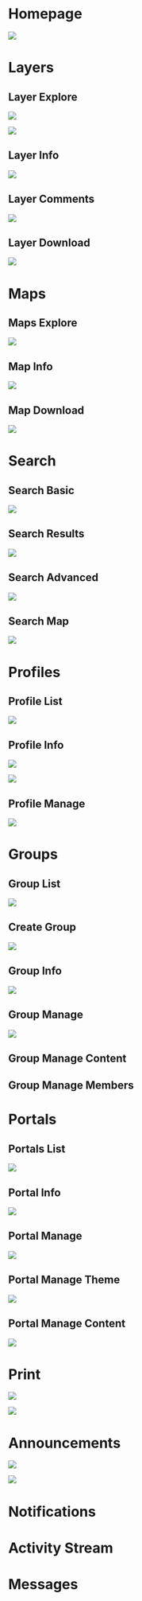 # Homepage

![](https://raw.github.com/GeoNode/geonode.github.com/master/ui_design/gn-homepage.png)

# Layers

## Layer Explore

![](https://raw.github.com/GeoNode/geonode.github.com/master/ui_design/gn-layers-explore.png)

![](https://raw.github.com/GeoNode/geonode.github.com/master/ui_design/gn-layers-explore-no-filter.png)

## Layer Info

![](https://raw.github.com/GeoNode/geonode.github.com/master/ui_design/gn-layers-info.png)

## Layer Comments

![](https://raw.github.com/GeoNode/geonode.github.com/master/ui_design/gn-layers-comment.png)

## Layer Download

![](https://raw.github.com/GeoNode/geonode.github.com/master/ui_design/gn-layers-download.png)

# Maps

## Maps Explore

![](https://raw.github.com/GeoNode/geonode.github.com/master/ui_design/gn-maps-explore.png)

## Map Info

![](https://raw.github.com/GeoNode/geonode.github.com/master/ui_design/gn-maps-info.png)

## Map Download

![](https://raw.github.com/GeoNode/geonode.github.com/master/ui_design/gn-maps-download-layers.png)

# Search

## Search Basic

![](https://sites.google.com/a/opengeo.org/geonode-ui/_/rsrc/1345482527775/core/search/search_basic/Basic%20Search.png)

## Search Results

![](https://raw.github.com/GeoNode/geonode.github.com/master/ui_design/gn-search-results.png)

## Search Advanced

![](https://raw.github.com/GeoNode/geonode.github.com/master/ui_design/gn-search-advanced.png)

## Search Map

![](https://raw.github.com/GeoNode/geonode.github.com/master/ui_design/gn-search-spatial.png)

# Profiles

## Profile List

![](https://raw.github.com/GeoNode/geonode.github.com/master/ui_design/gn-profiles-list.png)

## Profile Info

![](https://raw.github.com/GeoNode/geonode.github.com/master/ui_design/gn-profiles-info.png)

![](https://raw.github.com/GeoNode/geonode.github.com/master/ui_design/gn-profiles-info-group.png)

## Profile Manage

![](https://raw.github.com/GeoNode/geonode.github.com/master/ui_design/gn-profiles-manage.png)

# Groups

## Group List

![](https://raw.github.com/GeoNode/geonode.github.com/master/ui_design/gn-groups.png)

## Create Group

![](https://raw.github.com/GeoNode/geonode.github.com/master/ui_design/gn-groups-create.png)

## Group Info

![](https://raw.github.com/GeoNode/geonode.github.com/master/ui_design/gn-groups-info.png)

## Group Manage

![](https://raw.github.com/GeoNode/geonode.github.com/master/ui_design/gn-groups-manage.png)

## Group Manage Content

## Group Manage Members


# Portals

## Portals List

![](https://raw.github.com/GeoNode/geonode.github.com/master/ui_design/gn-portals.png)

## Portal Info

![](https://raw.github.com/GeoNode/geonode.github.com/master/ui_design/gn-portals-info.png)

## Portal Manage

![](https://raw.github.com/GeoNode/geonode.github.com/master/ui_design/gn-portals-manage.png)

## Portal Manage Theme

![](https://raw.github.com/GeoNode/geonode.github.com/master/ui_design/gn-portals-manage-theme.png)

## Portal Manage Content

![](https://raw.github.com/GeoNode/geonode.github.com/master/ui_design/gn-portals-manage-content.png)

# Print

![](https://lh4.googleusercontent.com/YLbg7CrxKO4Yq0X7MRMF46RwYnbRthIInIkbMStdliw5o2JXs_skEXgmlYdQ2VqOf4YbRqx0UF1U63k7DoYBCVwHOFuqpnzUbL8JtczTyf61kEX1Y28)

![](https://lh6.googleusercontent.com/J9Fp57aXVsR-MRjPeWwV9-5b8MXxpZwvA5X9joh0ZJppLszLIUrjyJhGHgqaYCKam4D1AB3gIBeeTrTt7qUWbiYRd7h0fMwYFphyW_pDCWvLx-3Jzig)

# Announcements

![](https://raw.github.com/GeoNode/geonode.github.com/master/ui_design/gn-announcement-on-page.png)

![](https://raw.github.com/GeoNode/geonode.github.com/master/ui_design/gn-announcement.png)

# Notifications

# Activity Stream

# Messages
